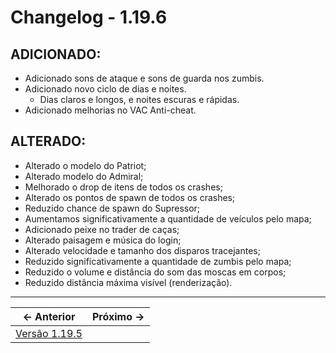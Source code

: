 # Changelog - 1.19.6

## **ADICIONADO**:

- Adicionado sons de ataque e sons de guarda nos zumbis.
- Adicionado novo ciclo de dias e noites.
   - Dias claros e longos, e noites escuras e rápidas.
- Adicionado melhorias no VAC Anti-cheat.


## **ALTERADO**:
- Alterado o modelo do Patriot;
- Alterado modelo do Admiral;
- Melhorado o drop de itens de todos os crashes;
- Alterado os pontos de spawn de todos os crashes;
- Reduzido chance de spawn do Supressor;
- Aumentamos significativamente a quantidade de veículos pelo mapa;
- Adicionado peixe no trader de caças;
- Alterado paisagem e música do login;
- Alterado velocidade e tamanho dos disparos tracejantes;
- Reduzido significativamente a quantidade de zumbis pelo mapa;
- Reduzido o volume e distância do som das moscas em corpos;
- Reduzido distância máxima visível (renderização).
---

← Anterior             |  Próximo →
:-------------------------:|:-------------------------:
[Versão 1.19.5](https://www.stoneagemta.com/releases/dayz/1.19.5) |

